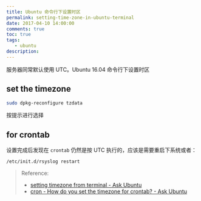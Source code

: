 ```yaml
---
title: Ubuntu 命令行下设置时区
permalink: setting-time-zone-in-ubuntu-terminal
date: 2017-04-10 14:00:00
comments: true
toc: true
tags:
   - ubuntu
description:
---
```

服务器同常默认使用 UTC。Ubuntu 16.04 命令行下设置时区

## set the timezone
``` bash
sudo dpkg-reconfigure tzdata
```
按提示进行选择

## for crontab
设置完成后发现在 `crontab` 仍然是按 UTC 执行的，应该是需要重启下系统或者：
``` bash
/etc/init.d/rsyslog restart
```

<!--more -->

> Reference:
> - [setting timezone from terminal - Ask Ubuntu](http://askubuntu.com/questions/323131/setting-timezone-from-terminal)
> - [cron - How do you set the timezone for crontab? - Ask Ubuntu](https://askubuntu.com/questions/54364/how-do-you-set-the-timezone-for-crontab)
